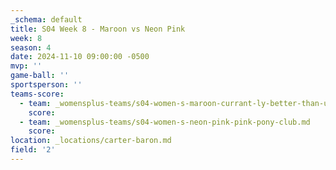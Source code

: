 ```yaml
---
_schema: default
title: S04 Week 8 - Maroon vs Neon Pink
week: 8
season: 4
date: 2024-11-10 09:00:00 -0500
mvp: ''
game-ball: ''
sportsperson: ''
teams-score:
  - team: _womensplus-teams/s04-women-s-maroon-currant-ly-better-than-u.md
    score:
  - team: _womensplus-teams/s04-women-s-neon-pink-pink-pony-club.md
    score:
location: _locations/carter-baron.md
field: '2'
---
```

